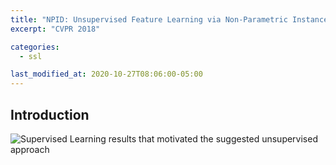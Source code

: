 ```yaml
---
title: "NPID: Unsupervised Feature Learning via Non-Parametric Instance Discrimination"
excerpt: "CVPR 2018"

categories:
  - ssl

last_modified_at: 2020-10-27T08:06:00-05:00
---
```


## Introduction

![Supervised Learning results that motivated the suggested unsupervised approach](npid_1.png)
